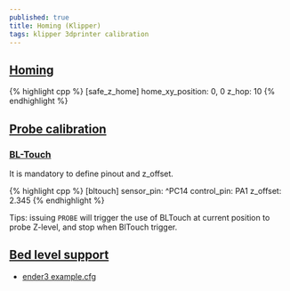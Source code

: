 ```yaml
---
published: true
title: Homing (Klipper)
tags: klipper 3dprinter calibration
---
```


## [Homing](https://www.klipper3d.org/Config_Reference.html#customized-homing) 

{% highlight cpp %}
[safe_z_home]
home_xy_position: 0, 0
z_hop: 10
{% endhighlight %}

## [Probe calibration](https://github.com/KevinOConnor/klipper/blob/master/docs/Probe_Calibrate.md)

### [BL-Touch](https://github.com/KevinOConnor/klipper/blob/master/docs/BLTouch.md)
It is mandatory to define pinout and z_offset. 

{% highlight cpp %}
[bltouch]
sensor_pin: ^PC14
control_pin: PA1
z_offset: 2.345
{% endhighlight %}

Tips: issuing `PROBE` will trigger the use of BLTouch at current position to probe Z-level, and stop when BlTouch trigger.

## [Bed level support](https://www.klipper3d.org/Config_Reference.html#bed-level-support)

- [ender3 example.cfg](https://www.reddit.com/r/BIGTREETECH/comments/dtl8id/skr_mini_e3_12_klipper_configguide_including/)